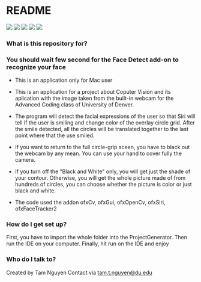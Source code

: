 # README #
![ ](/Screenshot2.png)
![ ](/Screenshot5.png)
![ ](/Screenshot1.png)
![ ](/Screenshot3.png)
![ ](/1.png)
### What is this repository for? ###

### You should wait few second for the Face Detect add-on to recognize your face


* This is an application only for Mac user
* This is an application for a project about Coputer Vision and its aplication with the image taken from the built-in webcam for the Advanced Coding class of University of Denver.

* The program will detect the facial expressions of the user so that Siri will tell if the user is smiling and change color of  the overlay circle grid. After the smile detected, all the circles will be translated together to the last point where that the use smiled. 
* If you want to return to the full circle-grip sceen, you have to black out the webcam by any mean. You can use your hand to cover fully the camera.

* If you turn off the "Black and White" only,  you will get just the shade of your contour. Otherwise, you will get the whole picture made of from hundreds of circles, you can choose whether the picture is color or just black and white.
* The code used the addon ofxCv, ofxGui, ofxOpenCv, ofxSiri, ofxFaceTracker2

### How do I get set up? ###

First, you have to import the whole folder into the ProjectGenerator. Then run the IDE on your computer. Finally, hit run on the IDE and enjoy



### Who do I talk to? ###
Created by Tam Nguyen
Contact via tam.t.nguyen@du.edu

